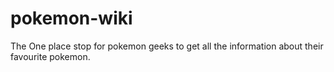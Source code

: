 # pokemon-wiki
The One place stop for pokemon geeks to get all the information about their favourite pokemon.
